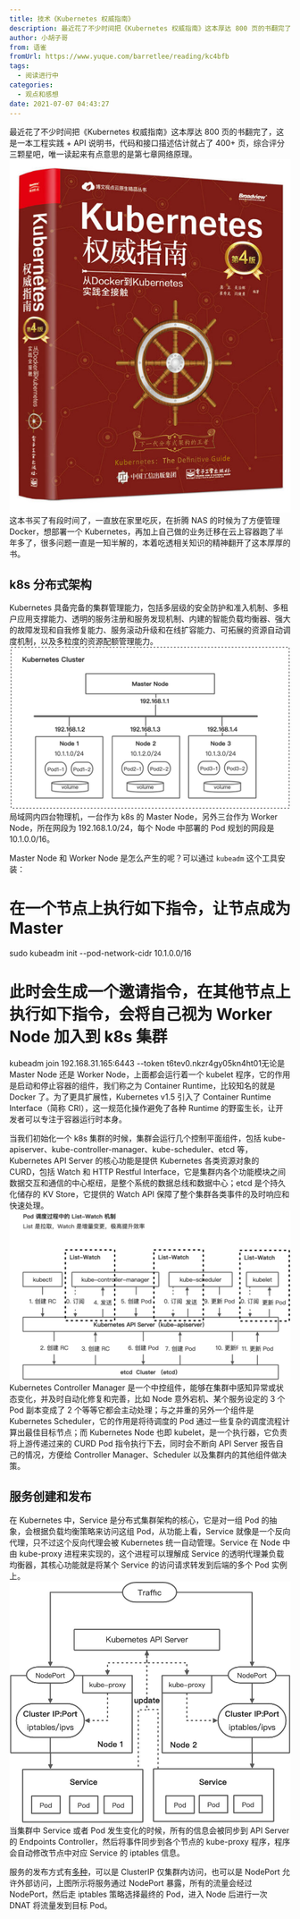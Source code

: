 ```yaml
---
title: 技术《Kubernetes 权威指南》
description: 最近花了不少时间把《Kubernetes 权威指南》这本厚达 800 页的书翻完了，这是一本工程实践 + API 说明书，代码和接口描述估计就占了 400+ 页，综合评分三颗星吧，唯一读起来有点意思的是第七章网络原理。这本书买了有段时间了，一直放在家里吃灰，在折腾 NAS 的时候为了方便管理 ...
author: 小胡子哥
from: 语雀
fromUrl: https://www.yuque.com/barretlee/reading/kc4bfb
tags:
  - 阅读进行中
categories:
  - 观点和感想
date: 2021-07-07 04:43:27
---
```


最近花了不少时间把《Kubernetes 权威指南》这本厚达 800 页的书翻完了，这是一本工程实践 + API 说明书，代码和接口描述估计就占了 400+ 页，综合评分三颗星吧，唯一读起来有点意思的是第七章网络原理。
![image](../blogimgs/2021/07/07/1625621739132-93b8fb54-9083-4298-9ce7-2d3b2cc153cb.png)
这本书买了有段时间了，一直放在家里吃灰，在折腾 NAS 的时候为了方便管理 Docker，想部署一个 Kubernetes，再加上自己做的业务迁移在云上容器跑了半年多了，很多问题一直是一知半解的，本着吃透相关知识的精神翻开了这本厚厚的书。

## k8s 分布式架构

Kubernetes 具备完备的集群管理能力，包括多层级的安全防护和准入机制、多租户应用支撑能力、透明的服务注册和服务发现机制、内建的智能负载均衡器、强大的故障发现和自我修复能力、服务滚动升级和在线扩容能力、可拓展的资源自动调度机制，以及多粒度的资源配额管理能力。
![image](../blogimgs/2021/07/07/1625642181681-52c57059-a05e-4eaf-92af-438c32610e19.jpeg)局域网内四台物理机，一台作为 k8s 的 Master Node，另外三台作为 Worker Node，所在网段为 192.168.1.0/24，每个 Node 中部署的 Pod 规划的网段是 10.1.0.0/16。

Master Node 和 Worker Node 是怎么产生的呢？可以通过 `kubeadm` 这个工具安装：
# 在一个节点上执行如下指令，让节点成为 Master
sudo kubeadm init --pod-network-cidr 10.1.0.0/16

# 此时会生成一个邀请指令，在其他节点上执行如下指令，会将自己视为 Worker Node 加入到 k8s 集群
kubeadm join 192.168.31.165:6443 --token t6tev0.nkzr4gy05kn4ht01无论是 Master Node 还是 Worker Node，上面都会运行着一个 kubelet 程序，它的作用是启动和停止容器的组件，我们称之为 Container Runtime，比较知名的就是 Docker 了。为了更具扩展性，Kubernetes v1.5 引入了 Container Runtime Interface（简称 CRI），这一规范化操作避免了各种 Runtime 的野蛮生长，让开发者可以专注于容器运行时本身。

当我们初始化一个 k8s 集群的时候，集群会运行几个控制平面组件，包括 kube-apiserver、kube-controller-manager、kube-scheduler、etcd 等，Kubernetes API Server 的核心功能是提供 Kubernetes 各类资源对象的 CURD，包括 Watch 和 HTTP Restful Interface，它是集群内各个功能模块之间数据交互和通信的中心枢纽，是整个系统的数据总线和数据中心；etcd 是个持久化储存的 KV Store，它提供的 Watch API 保障了整个集群各类事件的及时响应和快速处理。
![image](../blogimgs/2021/07/07/1625638283889-d67b4f22-3412-4415-8a92-7f574a5af5e6.jpeg)Kubernetes Controller Manager 是一个中控组件，能够在集群中感知异常或状态变化，并及时自动化修复和完善，比如 Node 意外宕机、某个服务设定的 3 个 Pod 副本变成了 2 个等等它都会主动处理；与之并重的另外一个组件是 Kubernetes Scheduler，它的作用是将待调度的 Pod 通过一些复杂的调度流程计算出最佳目标节点；而 Kubernetes Node 也即 kubelet，是一个执行器，它负责将上游传递过来的 CURD Pod 指令执行下去，同时会不断向 API Server 报告自己的情况，方便给 Controller Manager、Scheduler 以及集群内的其他组件做决策。

## 服务创建和发布


在 Kubernetes 中，Service 是分布式集群架构的核心，它是对一组 Pod 的抽象，会根据负载均衡策略来访问这组 Pod，从功能上看，Service 就像是一个反向代理，只不过这个反向代理会被 Kubernetes 统一自动管理。Service 在 Node 中由 kube-proxy 进程来实现的，这个进程可以理解成 Service 的透明代理兼负载均衡器，其核心功能就是将某个 Service 的访问请求转发到后端的多个 Pod 实例上。
![image](../blogimgs/2021/07/07/1625647284055-e5752830-656f-4032-8c00-119a71ed78a6.jpeg)当集群中 Service 或者 Pod 发生变化的时候，所有的信息会被同步到 API Server 的 Endpoints Controller，然后将事件同步到各个节点的 kube-proxy 程序，程序会自动修改节点中对应 Service 的 iptables 信息。

服务的发布方式有[多种](https://kubernetes.io/zh/docs/concepts/services-networking/service/#proxy-mode-iptables)，可以是 ClusterIP 仅集群内访问，也可以是 NodePort 允许外部访问，上图所示将服务通过 NodePort 暴露，所有的流量会经过 NodePort，然后走 iptables 策略选择最终的 Pod，进入 Node 后进行一次 DNAT 将流量发到目标 Pod。
